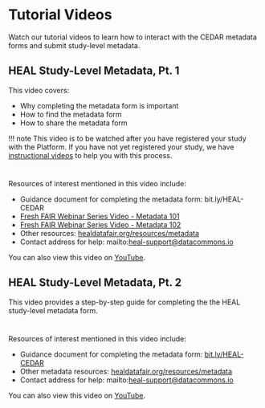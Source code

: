 # Tutorial Videos

Watch our tutorial videos to learn how to interact with the CEDAR metadata forms and submit study-level metadata.

## HEAL Study-Level Metadata, Pt. 1
This video covers:
* Why completing the metadata form is important
* How to find the metadata form
* How to share the metadata form

!!! note
    This video is to be watched after you have registered your study with the Platform. If you have not yet registered your study, we have [instructional videos](https://www.youtube.com/playlist?list=PLbQn1DuvP4ch2Z2rwf8sx7wC7zZqX-eoS) to help you with this process.

#

<!-- <iframe width="560" height="315" src="https://www.youtube-nocookie.com/embed/W8tXLShto5s" title="YouTube video player" frameborder="0" allow="accelerometer; clipboard-write; encrypted-media; gyroscope; picture-in-picture; web-share" allowfullscreen></iframe> -->
<!-- ![type:video](videos/HEAL_UI_Demo_July_2021.mp4) to be replaced once videos are uploaded-->

#

Resources of interest mentioned in this video include:
* Guidance document for completing the metadata form: bit.ly/HEAL-CEDAR
* [Fresh FAIR Webinar Series Video - Metadata 101](https://www.youtube.com/watch?v=dt1Yhw0cDOo)
* [Fresh FAIR Webinar Series Video - Metadata 102](https://www.youtube.com/watch?v=RY1_N0-QENY)
* Other resources: [healdatafair.org/resources/metadata](healdatafair.org/resources/metadata)
* Contact address for help: mailto:heal-support@datacommons.io
<!-- If your Browser does not support watching this video, here's a [link to the video](videos/HEAL_UI_Demo_July_2021.mp4) instead. -->
You can also view this video on [YouTube](https://www.youtube.com/watch?v=W8tXLShto5s).

## HEAL Study-Level Metadata, Pt. 2
This video provides a step-by-step guide for completing the the HEAL study-level metadata form.

#

<!-- <iframe width="560" height="315" src="https://www.youtube-nocookie.com/embed/4sSKAbmMZiA" title="YouTube video player" frameborder="0" allow="accelerometer; clipboard-write; encrypted-media; gyroscope; picture-in-picture; web-share" allowfullscreen></iframe> -->
<!-- ![type:video](videos/HEAL_UI_Demo_July_2021.mp4) to be replaced once videos are uploaded-->

#

Resources of interest mentioned in this video include:
* Guidance document for completing the metadata form: [bit.ly/HEAL-CEDAR](bit.ly/HEAL-CEDAR)
* Other metadata resources: [healdatafair.org/resources/metadata](healdatafair.org/resources/metadata)
* Contact address for help: mailto:heal-support@datacommons.io
<!-- If your Browser does not support watching this video, here's a [link to the video](videos/HEAL_UI_Demo_July_2021.mp4) instead. -->
You can also view this video on [YouTube](https://www.youtube.com/watch?v=4sSKAbmMZiA).
